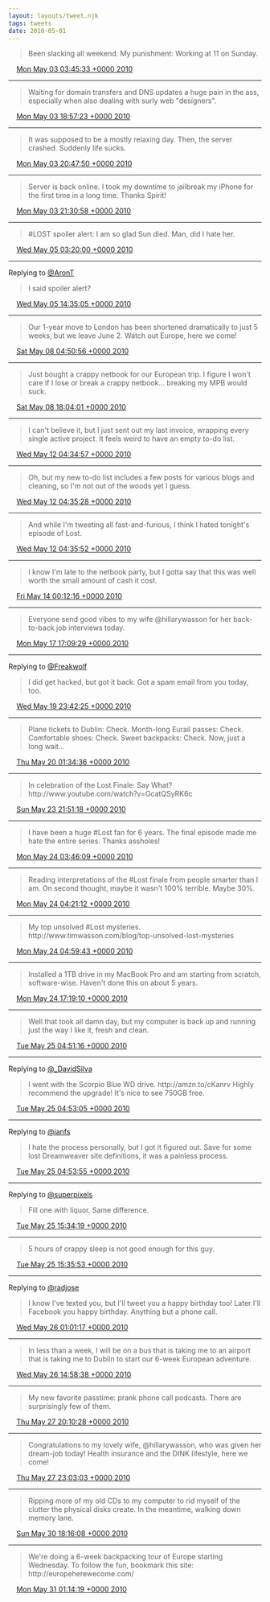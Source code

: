 ```yaml
---
layout: layouts/tweet.njk
tags: tweets
date: 2010-05-01
---
```


> Been slacking all weekend\. My punishment: Working at 11 on Sunday\.

<img src="/img/tweet-media/tweet.ico" width="12" /> [Mon May 03 03:45:33 +0000 2010](https://twitter.com/timwasson/status/13284986594)

----

> Waiting for domain transfers and DNS updates a huge pain in the ass, especially when also dealing with surly web "designers"\.

<img src="/img/tweet-media/tweet.ico" width="12" /> [Mon May 03 18:57:23 +0000 2010](https://twitter.com/timwasson/status/13320504845)

----

> It was supposed to be a mostly relaxing day\. Then, the server crashed\. Suddenly life sucks\.

<img src="/img/tweet-media/tweet.ico" width="12" /> [Mon May 03 20:47:50 +0000 2010](https://twitter.com/timwasson/status/13325165152)

----

> Server is back online\. I took my downtime to jailbreak my iPhone for the first time in a long time\. Thanks Spirit\!

<img src="/img/tweet-media/tweet.ico" width="12" /> [Mon May 03 21:30:58 +0000 2010](https://twitter.com/timwasson/status/13327008684)

----

> \#LOST spoiler alert: I am so glad Sun died\. Man, did I hate her\.

<img src="/img/tweet-media/tweet.ico" width="12" /> [Wed May 05 03:20:00 +0000 2010](https://twitter.com/timwasson/status/13402863147)

----

Replying to [@AronT](https://twitter.com/@AronT/status/13407413872)

> I said spoiler alert?

<img src="/img/tweet-media/tweet.ico" width="12" /> [Wed May 05 14:35:05 +0000 2010](https://twitter.com/timwasson/status/13429654818)

----

> Our 1\-year move to London has been shortened dramatically to just 5 weeks, but we leave June 2\. Watch out Europe, here we come\!

<img src="/img/tweet-media/tweet.ico" width="12" /> [Sat May 08 04:50:56 +0000 2010](https://twitter.com/timwasson/status/13590917568)

----

> Just bought a crappy netbook for our European trip\. I figure I won't care if I lose or break a crappy netbook\.\.\. breaking my MPB would suck\.

<img src="/img/tweet-media/tweet.ico" width="12" /> [Sat May 08 18:04:01 +0000 2010](https://twitter.com/timwasson/status/13621589644)

----

> I can't believe it, but I just sent out my last invoice, wrapping every single active project\. It feels weird to have an empty to\-do list\.

<img src="/img/tweet-media/tweet.ico" width="12" /> [Wed May 12 04:34:57 +0000 2010](https://twitter.com/timwasson/status/13831704081)

----

> Oh, but my new to\-do list includes a few posts for various blogs and cleaning, so I'm not out of the woods yet I guess\.

<img src="/img/tweet-media/tweet.ico" width="12" /> [Wed May 12 04:35:28 +0000 2010](https://twitter.com/timwasson/status/13831725470)

----

> And while I'm tweeting all fast\-and\-furious, I think I hated tonight's episode of Lost\.

<img src="/img/tweet-media/tweet.ico" width="12" /> [Wed May 12 04:35:52 +0000 2010](https://twitter.com/timwasson/status/13831742879)

----

> I know I'm late to the netbook party, but I gotta say that this was well worth the small amount of cash it cost\.

<img src="/img/tweet-media/tweet.ico" width="12" /> [Fri May 14 00:12:16 +0000 2010](https://twitter.com/timwasson/status/13943375543)

----

> Everyone send good vibes to my wife @hillarywasson for her back\-to\-back job interviews today\.

<img src="/img/tweet-media/tweet.ico" width="12" /> [Mon May 17 17:09:29 +0000 2010](https://twitter.com/timwasson/status/14172779979)

----

Replying to [@Freakwolf](https://twitter.com/BryanJWolford/status/14249128745)

> I did get hacked, but got it back\. Got a spam email from you today, too\.

<img src="/img/tweet-media/tweet.ico" width="12" /> [Wed May 19 23:42:25 +0000 2010](https://twitter.com/timwasson/status/14324191199)

----

> Plane tickets to Dublin: Check\. Month\-long Eurail passes: Check\. Comfortable shoes: Check\. Sweet backpacks: Check\. Now, just a long wait\.\.\.

<img src="/img/tweet-media/tweet.ico" width="12" /> [Thu May 20 01:34:36 +0000 2010](https://twitter.com/timwasson/status/14330386202)

----

> In celebration of the Lost Finale: Say What? http://www\.youtube\.com/watch?v\=GcatQSyRK6c

<img src="/img/tweet-media/tweet.ico" width="12" /> [Sun May 23 21:51:18 +0000 2010](https://twitter.com/timwasson/status/14580871982)

----

> I have been a huge \#Lost fan for 6 years\. The final episode made me hate the entire series\. Thanks assholes\!

<img src="/img/tweet-media/tweet.ico" width="12" /> [Mon May 24 03:46:09 +0000 2010](https://twitter.com/timwasson/status/14599810500)

----

> Reading interpretations of the \#Lost finale from people smarter than I am\. On second thought, maybe it wasn't 100% terrible\. Maybe 30%\.

<img src="/img/tweet-media/tweet.ico" width="12" /> [Mon May 24 04:21:12 +0000 2010](https://twitter.com/timwasson/status/14601647986)

----

> My top unsolved \#Lost mysteries\. http://www\.timwasson\.com/blog/top\-unsolved\-lost\-mysteries

<img src="/img/tweet-media/tweet.ico" width="12" /> [Mon May 24 04:59:43 +0000 2010](https://twitter.com/timwasson/status/14603343022)

----

> Installed a 1TB drive in my MacBook Pro and am starting from scratch, software\-wise\. Haven't done this on about 5 years\.

<img src="/img/tweet-media/tweet.ico" width="12" /> [Mon May 24 17:19:10 +0000 2010](https://twitter.com/timwasson/status/14636201601)

----

> Well that took all damn day, but my computer is back up and running just the way I like it, fresh and clean\.

<img src="/img/tweet-media/tweet.ico" width="12" /> [Tue May 25 04:51:16 +0000 2010](https://twitter.com/timwasson/status/14672349036)

----

Replying to [@\_DavidSilva](https://twitter.com/davidsilvaco/status/14636492110)

> I went with the Scorpio Blue WD drive\. http://amzn\.to/cKanrv Highly recommend the upgrade\! It's nice to see 750GB free\.

<img src="/img/tweet-media/tweet.ico" width="12" /> [Tue May 25 04:53:05 +0000 2010](https://twitter.com/timwasson/status/14672427960)

----

Replying to [@ianfs](https://twitter.com/ianfs/status/14638160231)

> I hate the process personally, but I got it figured out\. Save for some lost Dreamweaver site definitions, it was a painless process\.

<img src="/img/tweet-media/tweet.ico" width="12" /> [Tue May 25 04:53:55 +0000 2010](https://twitter.com/timwasson/status/14672464412)

----

Replying to [@superpixels](https://twitter.com/superpixels/status/14696934801)

> Fill one with liquor\. Same difference\.

<img src="/img/tweet-media/tweet.ico" width="12" /> [Tue May 25 15:34:19 +0000 2010](https://twitter.com/timwasson/status/14700314582)

----

> 5 hours of crappy sleep is not good enough for this guy\.

<img src="/img/tweet-media/tweet.ico" width="12" /> [Tue May 25 15:35:53 +0000 2010](https://twitter.com/timwasson/status/14700409608)

----

Replying to [@radjose](https://twitter.com/RadleyJPhoenix/status/14729400317)

> I know I've texted you, but I'll tweet you a happy birthday too\! Later I'll Facebook you happy birthday\. Anything but a phone call\.

<img src="/img/tweet-media/tweet.ico" width="12" /> [Wed May 26 01:01:17 +0000 2010](https://twitter.com/timwasson/status/14729593527)

----

> In less than a week, I will be on a bus that is taking me to an airport that is taking me to Dublin to start our 6\-week European adventure\.

<img src="/img/tweet-media/tweet.ico" width="12" /> [Wed May 26 14:58:38 +0000 2010](https://twitter.com/timwasson/status/14768506831)

----

> My new favorite passtime: prank phone call podcasts\. There are surprisingly few of them\.

<img src="/img/tweet-media/tweet.ico" width="12" /> [Thu May 27 20:10:28 +0000 2010](https://twitter.com/timwasson/status/14856557321)

----

> Congratulations to my lovely wife, @hillarywasson, who was given her dream\-job today\! Health insurance and the DINK lifestyle, here we come\!

<img src="/img/tweet-media/tweet.ico" width="12" /> [Thu May 27 23:03:03 +0000 2010](https://twitter.com/timwasson/status/14865155743)

----

> Ripping more of my old CDs to my computer to rid myself of the clutter the physical disks create\. In the meantime, walking down memory lane\.

<img src="/img/tweet-media/tweet.ico" width="12" /> [Sun May 30 18:16:08 +0000 2010](https://twitter.com/timwasson/status/15056921035)

----

> We're doing a 6\-week backpacking tour of Europe starting Wednesday\. To follow the fun, bookmark this site: http://europeherewecome\.com/

<img src="/img/tweet-media/tweet.ico" width="12" /> [Mon May 31 01:14:19 +0000 2010](https://twitter.com/timwasson/status/15075946626)